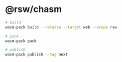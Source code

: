 # @rsw/chasm

```bash
# build
wasm-pack build --release --target web --scope rsw

# pack
wasm-pack pack

# publish
wasm-pack publish --tag next
```
